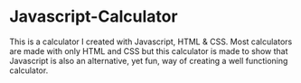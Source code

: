 # Javascript-Calculator
This is a calculator I created with Javascript, HTML & CSS.
Most calculators are made with only HTML and CSS but this calculator is made to show that Javascript is also an alternative, yet fun, way of creating a well functioning calculator.
